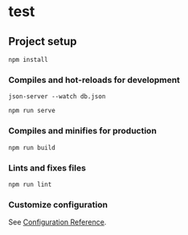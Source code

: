 # test

## Project setup
```
npm install
```

### Compiles and hot-reloads for development
```
json-server --watch db.json

npm run serve
```

### Compiles and minifies for production
```
npm run build
```

### Lints and fixes files
```
npm run lint
```

### Customize configuration
See [Configuration Reference](https://cli.vuejs.org/config/).

